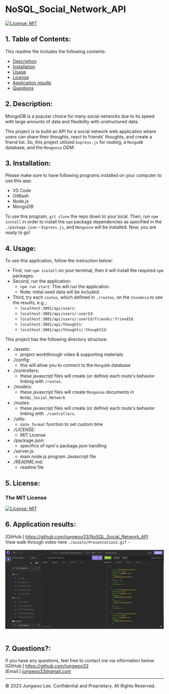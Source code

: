 # NoSQL_Social_Network_API
[![License: MIT](https://img.shields.io/badge/License-MIT-yellow.svg)](https://opensource.org/licenses/MIT)  

## 1. Table of Contents:
This readme file includes the following contents:
+ [Description](#2-description)
+ [Installation](#3-installation)
+ [Usage](#4-usage)
+ [License](#5-license)
+ [Application results](#6-application-results)
+ [Questions](#7-questions)

## 2. Description: 
MongoDB is a popular choice for many social networks due to its speed with large amounts of data and flexibility with unstructured data.

This project is to build an API for a social network web application where users can share their thoughts, react to friends' thoughts, and create a friend list. So, this project utilized `Express.js` for routing, a `MongoDB` database, and the `Mongoose` ODM. 

## 3. Installation:
Please make sure to have following programs installed on your computer to use this app:
+ VS Code
+ GitBash
+ Node.js
+ MongoDB

To use this program, `git clone` the repo down to your local. Then, run `npm install` in order to install the `npm` package dependencies as specified in the `./package.json` - `Express.js`, and `Mongoose` will be installed. Now, you are ready to go!

## 4. Usage:
To use this application, follow the instruction below: 
+ First, run `npm install` on your terminal, then it will install the required `npm` packages.
+ Second, run the application: 
  + `npm run start`: This will run the application. 
  + Note: initial seed data will be included. 
+ Third, try each `routes`, which defined in `./routes`, on the `Insomnia` to see the results, e.g.,:
  + `localhost:3001/api/users`: 
  + `localhost:3001/api/users/:userId`: 
  + `localhost:3001/api/users/:userId/friends/:friendId`: 
  + `localhost:3001/api/thoughts`: 
  + `localhost:3001/api/thoughts/:thoughtId`: 

This project has the following directory structure:
+ ./assets: 
  + project workthrough video & supporting materials
+ ./config: 
  + this will allow you to connect to the `MongoDb` database
+ ./controllers: 
  + these javascript files will create (or define) each route's behavior linking with `/routes`. 
+ ./models: 
  + these javascript files will create `Mongoose` documents in `NoSQL_Social_Network`
+ ./routes: 
  + these javascript files will create (or define) each route's behavior linking with `./controllers`.
+ ./utils: 
  + `date_format` function to set custom time
+ ./LICENSE: 
  + MIT License 
+ ./package.json: 
  + specifics of npm's package.json handling
+ ./server.js: 
  + main node.js program Javascript file
+ ./README.md: 
  + readme file


## 5. License:
### The MIT License
[![License: MIT](https://img.shields.io/badge/License-MIT-yellow.svg)](https://opensource.org/licenses/MIT)  

## 6. Application results:
[GitHub:] https://github.com/jungwoo33/NoSQL_Social_Network_API<br>
View walk through video here `./assets/Presentation2.gif` - ![Alt Text](./assets/Presentation2.gif)<br>


## 7. Questions?:
If you have any questions, feel free to contact me via information below:<br>
[GitHub:] https://github.com/jungwoo33<br>
[Email:] jungwoo33@gmail.com


- - -
© 2023 Jungwoo Lee. Confidential and Proprietary. All Rights Reserved.